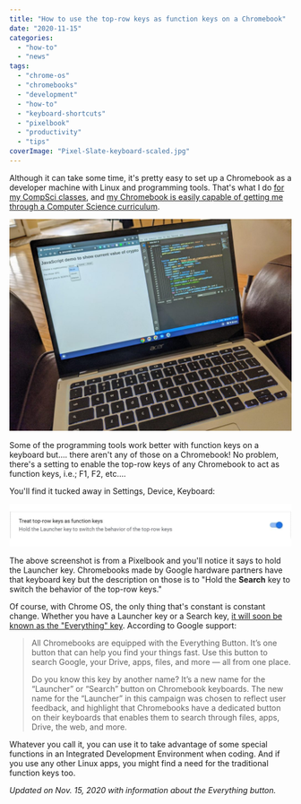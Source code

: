 ```yaml
---
title: "How to use the top-row keys as function keys on a Chromebook"
date: "2020-11-15"
categories: 
  - "how-to"
  - "news"
tags: 
  - "chrome-os"
  - "chromebooks"
  - "development"
  - "how-to"
  - "keyboard-shortcuts"
  - "pixelbook"
  - "productivity"
  - "tips"
coverImage: "Pixel-Slate-keyboard-scaled.jpg"
---
```


Although it can take some time, it's pretty easy to set up a Chromebook as a developer machine with Linux and programming tools. That's what I do [for my CompSci classes](https://www.aboutchromebooks.com/news/can-you-learn-to-code-in-a-college-computer-science-program-with-a-chromebook/), and [my Chromebook is easily capable of getting me through a Computer Science curriculum](https://www.aboutchromebooks.com/news/how-my-chromebook-is-getting-me-through-computer-science-college-classes/).

![](images/Acer-Chromebook-Spin-513-running-Linux-apps-1024x768.jpg)

Some of the programming tools work better with function keys on a keyboard but.... there aren't any of those on a Chromebook! No problem, there's a setting to enable the top-row keys of any Chromebook to act as function keys, i.e.; F1, F2, etc....

You'll find it tucked away in Settings, Device, Keyboard:

![](images/top-row-function-keys-1024x155-1.jpg)

The above screenshot is from a Pixelbook and you'll notice it says to hold the Launcher key. Chromebooks made by Google hardware partners have that keyboard key but the description on those is to "Hold the **Search** key to switch the behavior of the top-row keys."

Of course, with Chrome OS, the only thing that's constant is constant change. Whether you have a Launcher key or a Search key, [it will soon be known as the "Everything" key](https://support.google.com/chromebook/thread/79641227?hl=en). According to Google support:

> All Chromebooks are equipped with the Everything Button. It’s one button that can help you find your things fast. Use this button to search Google, your Drive, apps, files, and more — all from one place.
> 
> Do you know this key by another name? It’s a new name for the “Launcher” or “Search” button on Chromebook keyboards. The new name for the “Launcher” in this campaign was chosen to reflect user feedback, and highlight that Chromebooks have a dedicated button on their keyboards that enables them to search through files, apps, Drive, the web, and more.

Whatever you call it, you can use it to take advantage of some special functions in an Integrated Development Environment when coding. And if you use any other Linux apps, you might find a need for the traditional function keys too.

_Updated on Nov. 15, 2020 with information about the Everything button._
